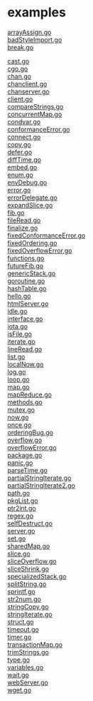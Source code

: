 # examples  

<!-- <a href="https://play.golang.org/p/v7e9gBP1NO5">array.go</a>  -->
<a href="https://play.golang.org/p/TmJ0BJA0Btc">arrayAssign.go</a>  
<a href="https://play.golang.org/p/hsOTDnRpKCo">badStyleImport.go</a>  
<a href="https://play.golang.org/p/RWAA2in8-lq">break.go</a>  
<!-- <a href="https://play.golang.org/p/TaxOoWnMAWh">calc.go</a>-->    
<a href="https://play.golang.org/p/G_kOyW5V8zO">cast.go</a>  
<a href="https://play.golang.org/p/Ber4N-yeRu2">cgo.go</a>  
<a href="https://play.golang.org/p/9XlrhGYcOYs">chan.go</a>  
<a href="https://play.golang.org/p/OIqS5okwNfE">chanclient.go</a>  
<a href="https://play.golang.org/p/L9Vg970jdA4">chanserver.go</a>  
<a href="https://play.golang.org/p/R-FXAcpmVkl">client.go</a>  
<a href="https://play.golang.org/p/dkm2Pn8WGQz">compareStrings.go</a>  
<a href="https://play.golang.org/p/Xt-aE2qgkP3">concurrentMap.go</a>  
<a href="https://play.golang.org/p/yBFgzJkoGys">condvar.go</a>  
<a href="https://play.golang.org/p/EdfWqgOWjO6">conformanceError.go</a>  
<a href="https://play.golang.org/p/Lm-OaMIXl9E">connect.go</a>  
<a href="https://play.golang.org/p/2X9SZK6TZAe">copy.go</a>  
<a href="https://play.golang.org/p/Jbl0jUbBWiu">defer.go</a>  
<a href="https://play.golang.org/p/x5aHcXDQbVx">diffTime.go</a>  
<a href="https://play.golang.org/p/7Xo1tcqUTyV">embed.go</a>  
<a href="https://play.golang.org/p/ThVMvwNmd7E">enum.go</a>  
<a href="https://play.golang.org/p/sQxZ3jG4j98">envDebug.go</a>  
<a href="https://play.golang.org/p/ib5Zktk3jYJ">error.go</a>  
<a href="https://play.golang.org/p/f8EaiKa4LF2">errorDelegate.go</a>  
<a href="https://play.golang.org/p/Oc_rSrArM5A">expandSlice.go</a>  
<a href="https://play.golang.org/p/53zrMeVt7RY">fib.go</a>  
<a href="https://play.golang.org/p/ED1pCdsdJ9r">fileRead.go</a>  
<a href="https://play.golang.org/p/v5LPkNo-Hqy">finalize.go</a>  
<a href="https://play.golang.org/p/oH7xxM7RZr8">fixedConformanceError.go</a>  
<a href="https://play.golang.org/p/T2Aouv0ZgaF">fixedOrdering.go</a>  
<a href="https://play.golang.org/p/aHFzS5kOqgd">fixedOverflowError.go</a>  
<a href="https://play.golang.org/p/Jrhe2FBpwB2">functions.go</a>  
<a href="https://play.golang.org/p/d-kVe6R05hB">futureFib.go</a>  
<a href="https://play.golang.org/p/6X11i9CYGI5">genericStack.go</a>  
<a href="https://play.golang.org/p/J0NtWxqEBDD">goroutine.go</a>  
<a href="https://play.golang.org/p/VZyWuLviFGY">hashTable.go</a>  
<a href="https://play.golang.org/p/Ozb66IEDwVi">hello.go</a>  
<a href="https://play.golang.org/p/b0A588GJbem">htmlServer.go</a>  
<a href="https://play.golang.org/p/GgVm-HDWXTC">idle.go</a>  
<a href="https://play.golang.org/p/kb9G80QHQ81">interface.go</a>  
<a href="https://play.golang.org/p/szNAU2ey3GG">iota.go</a>  
<a href="https://play.golang.org/p/1EiwNZsDPH_7">isFile.go</a>  
<a href="https://play.golang.org/p/17FzSt-Sc2N">iterate.go</a>  
<a href="https://play.golang.org/p/GV60U4bgzC-">lineRead.go</a>  
<a href="https://play.golang.org/p/WHjZFwpmV3b">list.go</a>  
<a href="https://play.golang.org/p/dTQlbyuGN51">localNow.go</a>  
<a href="https://play.golang.org/p/M5k7B-r74IW">log.go</a>  
<a href="https://play.golang.org/p/nJNUll9pZ89">loop.go</a>  
<a href="https://play.golang.org/p/ppeEk2DGtIl">map.go</a>  
<a href="https://play.golang.org/p/PjqwaEsJ65v">mapReduce.go</a>  
<a href="https://play.golang.org/p/PUOKhWDwwGq">methods.go</a>  
<a href="https://play.golang.org/p/Ha59MjXUola">mutex.go</a>  
<a href="https://play.golang.org/p/BHjFGm6opM8">now.go</a>  
<a href="https://play.golang.org/p/9MRUkSEc9PB">once.go</a>  
<a href="https://play.golang.org/p/-4iiPLTyNwu">orderingBug.go</a>  
<a href="https://play.golang.org/p/nLIBSipJvQa">overflow.go</a>  
<a href="https://play.golang.org/p/wGhFusySxlq">overflowError.go</a>  
<a href="https://play.golang.org/p/pFIfv6KXt2n">package.go</a>  
<a href="https://play.golang.org/p/25eC-7oLo9p">panic.go</a>  
<a href="https://play.golang.org/p/m1V7X_NyjyM">parseTime.go</a>  
<a href="https://play.golang.org/p/qZhfRxC8TNQ">partialStringIterate.go</a>  
<a href="https://play.golang.org/p/0i_pURZHLwC">partialStringIterate2.go</a>  
<a href="https://play.golang.org/p/_-nzXdA-8Ln">path.go</a>  
<a href="https://play.golang.org/p/W6PY1GZwvYw">pkgList.go</a>  
<a href="https://play.golang.org/p/T5te2wIkLOb">ptr2int.go</a>  
<a href="https://play.golang.org/p/HSBuGQOfFoI">regex.go</a>  
<a href="https://play.golang.org/p/7tvDk-oBAKy">selfDestruct.go</a>  
<a href="https://play.golang.org/p/c0ZMcAtI-QW">server.go</a>  
<a href="https://play.golang.org/p/hoNccStzs1W">set.go</a>  
<a href="https://play.golang.org/p/J1uEuh1qMXu">sharedMap.go</a>  
<a href="https://play.golang.org/p/ageedejbmrP">slice.go</a>  
<a href="https://play.golang.org/p/kP-6grYFh27">sliceOverflow.go</a>  
<a href="https://play.golang.org/p/h-aIfUAB0Hy">sliceShrink.go</a>  
<a href="https://play.golang.org/p/dIvLlH8RAyT">specializedStack.go</a>  
<a href="https://play.golang.org/p/xaEnbtl2QK_i">splitString.go</a>  
<a href="https://play.golang.org/p/BQWObd7o8FI">sprintf.go</a>  
<a href="https://play.golang.org/p/eNfauPpgv3F">str2num.go</a>  
<a href="https://play.golang.org/p/6EetG_A-673">stringCopy.go</a>  
<a href="https://play.golang.org/p/vtu_ms6MiHz">stringIterate.go</a>  
<a href="https://play.golang.org/p/DEJX6pYhO7B">struct.go</a>  
<a href="https://play.golang.org/p/ZdFzEKadVuf">timeout.go</a>  
<a href="https://play.golang.org/p/5KUY_a0Iquc">timer.go</a>  
<a href="https://play.golang.org/p/QrDA5DnO8Hz">transactionMap.go</a>  
<a href="https://play.golang.org/p/Z_CnktfJ5an">trimStrings.go</a>  
<a href="https://play.golang.org/p/ik9Tw6ZB7vu">type.go</a>  
<a href="https://play.golang.org/p/uqWap6I9Ugw">variables.go</a>  
<a href="https://play.golang.org/p/d1FoL346Zdr">wait.go</a>  
<a href="https://play.golang.org/p/HbpPFNypubK">webServer.go</a>  
<a href="https://play.golang.org/p/17sWzTe1G0Z">wget.go</a>  
